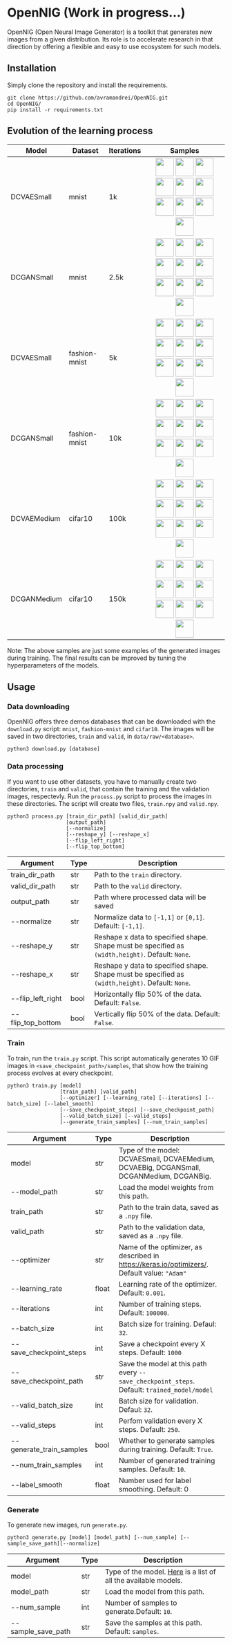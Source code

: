 # OpenNIG (Work in progress...)

OpenNIG (Open Neural Image Generator) is a toolkit that generates new images from a given distribution. Its role is to accelerate research in that direction by offering a flexible and easy to use ecosystem for such models. 

## Installation

Simply clone the repository and install the requirements.

```
git clone https://github.com/avramandrei/OpenNIG.git
cd OpenNIG/
pip install -r requirements.txt
```

## Evolution of the learning process

| Model | Dataset | Iterations | Samples |
| --- | --- | --- | :---: |
| DCVAESmall | mnist | 1k | <img src="https://github.com/avramandrei/OpenNIG/blob/master/examples/dcvae_small_mnist_samples/train_sample_1.gif?raw=true" height="42" width="42"> <img src="https://github.com/avramandrei/OpenNIG/blob/master/examples/dcvae_small_mnist_samples/train_sample_2.gif?raw=true" height="42" width="42"> <img src="https://github.com/avramandrei/OpenNIG/blob/master/examples/dcvae_small_mnist_samples/train_sample_3.gif?raw=true" height="42" width="42"> <img src="https://github.com/avramandrei/OpenNIG/blob/master/examples/dcvae_small_mnist_samples/train_sample_4.gif?raw=true" height="42" width="42"> <img src="https://github.com/avramandrei/OpenNIG/blob/master/examples/dcvae_small_mnist_samples/train_sample_5.gif?raw=true" height="42" width="42"> <img src="https://github.com/avramandrei/OpenNIG/blob/master/examples/dcvae_small_mnist_samples/train_sample_6.gif?raw=true" height="42" width="42"> <img src="https://github.com/avramandrei/OpenNIG/blob/master/examples/dcvae_small_mnist_samples/train_sample_7.gif?raw=true" height="42" width="42"> <img src="https://github.com/avramandrei/OpenNIG/blob/master/examples/dcvae_small_mnist_samples/train_sample_8.gif?raw=true" height="42" width="42"> <img src="https://github.com/avramandrei/OpenNIG/blob/master/examples/dcvae_small_mnist_samples/train_sample_9.gif?raw=true" height="42" width="42"> <img src="https://github.com/avramandrei/OpenNIG/blob/master/examples/dcvae_small_mnist_samples/train_sample_10.gif?raw=true" height="42" width="42"> |
| DCGANSmall | mnist | 2.5k | <img src="https://github.com/avramandrei/OpenNIG/blob/master/examples/dcgan_small_mnist_samples/train_sample_1.gif" height="42" width="42"> <img src="https://github.com/avramandrei/OpenNIG/blob/master/examples/dcgan_small_mnist_samples/train_sample_2.gif" height="42" width="42"> <img src="https://github.com/avramandrei/OpenNIG/blob/master/examples/dcgan_small_mnist_samples/train_sample_3.gif" height="42" width="42"> <img src="https://github.com/avramandrei/OpenNIG/blob/master/examples/dcgan_small_mnist_samples/train_sample_4.gif" height="42" width="42"> <img src="https://github.com/avramandrei/OpenNIG/blob/master/examples/dcgan_small_mnist_samples/train_sample_5.gif" height="42" width="42"> <img src="https://github.com/avramandrei/OpenNIG/blob/master/examples/dcgan_small_mnist_samples/train_sample_6.gif" height="42" width="42"> <img src="https://github.com/avramandrei/OpenNIG/blob/master/examples/dcgan_small_mnist_samples/train_sample_7.gif" height="42" width="42"> <img src="https://github.com/avramandrei/OpenNIG/blob/master/examples/dcgan_small_mnist_samples/train_sample_8.gif" height="42" width="42"> <img src="https://github.com/avramandrei/OpenNIG/blob/master/examples/dcgan_small_mnist_samples/train_sample_9.gif" height="42" width="42"> <img src="https://github.com/avramandrei/OpenNIG/blob/master/examples/dcgan_small_mnist_samples/train_sample_10.gif" height="42" width="42"> |
| DCVAESmall | fashion-mnist | 5k | <img src="https://github.com/avramandrei/OpenNIG/blob/master/examples/dcvae_small_fashion-mnist_samples/train_sample_1.gif" height="42" width="42"> <img src="https://github.com/avramandrei/OpenNIG/blob/master/examples/dcvae_small_fashion-mnist_samples/train_sample_2.gif" height="42" width="42"> <img src="https://github.com/avramandrei/OpenNIG/blob/master/examples/dcvae_small_fashion-mnist_samples/train_sample_3.gif" height="42" width="42"> <img src="https://github.com/avramandrei/OpenNIG/blob/master/examples/dcvae_small_fashion-mnist_samples/train_sample_4.gif" height="42" width="42"> <img src="https://github.com/avramandrei/OpenNIG/blob/master/examples/dcvae_small_fashion-mnist_samples/train_sample_5.gif" height="42" width="42"> <img src="https://github.com/avramandrei/OpenNIG/blob/master/examples/dcvae_small_fashion-mnist_samples/train_sample_6.gif" height="42" width="42"> <img src="https://github.com/avramandrei/OpenNIG/blob/master/examples/dcvae_small_fashion-mnist_samples/train_sample_7.gif" height="42" width="42"> <img src="https://github.com/avramandrei/OpenNIG/blob/master/examples/dcvae_small_fashion-mnist_samples/train_sample_8.gif" height="42" width="42"> <img src="https://github.com/avramandrei/OpenNIG/blob/master/examples/dcvae_small_fashion-mnist_samples/train_sample_9.gif" height="42" width="42"> <img src="https://github.com/avramandrei/OpenNIG/blob/master/examples/dcvae_small_fashion-mnist_samples/train_sample_10.gif" height="42" width="42"> |
| DCGANSmall | fashion-mnist | 10k | <img src="https://github.com/avramandrei/OpenNIG/blob/master/examples/dcgan_small_fashion-mnist_samples/train_sample_1.gif" height="42" width="42"> <img src="https://github.com/avramandrei/OpenNIG/blob/master/examples/dcgan_small_fashion-mnist_samples/train_sample_2.gif" height="42" width="42"> <img src="https://github.com/avramandrei/OpenNIG/blob/master/examples/dcgan_small_fashion-mnist_samples/train_sample_3.gif" height="42" width="42"> <img src="https://github.com/avramandrei/OpenNIG/blob/master/examples/dcgan_small_fashion-mnist_samples/train_sample_4.gif" height="42" width="42"> <img src="https://github.com/avramandrei/OpenNIG/blob/master/examples/dcgan_small_fashion-mnist_samples/train_sample_5.gif" height="42" width="42"> <img src="https://github.com/avramandrei/OpenNIG/blob/master/examples/dcgan_small_fashion-mnist_samples/train_sample_6.gif" height="42" width="42"> <img src="https://github.com/avramandrei/OpenNIG/blob/master/examples/dcgan_small_fashion-mnist_samples/train_sample_7.gif" height="42" width="42"> <img src="https://github.com/avramandrei/OpenNIG/blob/master/examples/dcgan_small_fashion-mnist_samples/train_sample_8.gif" height="42" width="42"> <img src="https://github.com/avramandrei/OpenNIG/blob/master/examples/dcgan_small_fashion-mnist_samples/train_sample_9.gif" height="42" width="42"> <img src="https://github.com/avramandrei/OpenNIG/blob/master/examples/dcgan_small_fashion-mnist_samples/train_sample_10.gif" height="42" width="42"> |
| DCVAEMedium | cifar10 | 100k | <img src="https://github.com/avramandrei/OpenNIG/blob/master/examples/dcvae_medium_cifar10_samples/train_sample_1.gif" height="42" width="42"> <img src="https://github.com/avramandrei/OpenNIG/blob/master/examples/dcvae_medium_cifar10_samples/train_sample_2.gif" height="42" width="42">  <img src="https://github.com/avramandrei/OpenNIG/blob/master/examples/dcvae_medium_cifar10_samples/train_sample_3.gif" height="42" width="42">  <img src="https://github.com/avramandrei/OpenNIG/blob/master/examples/dcvae_medium_cifar10_samples/train_sample_4.gif" height="42" width="42">  <img src="https://github.com/avramandrei/OpenNIG/blob/master/examples/dcvae_medium_cifar10_samples/train_sample_5.gif" height="42" width="42">  <img src="https://github.com/avramandrei/OpenNIG/blob/master/examples/dcvae_medium_cifar10_samples/train_sample_6.gif" height="42" width="42">  <img src="https://github.com/avramandrei/OpenNIG/blob/master/examples/dcvae_medium_cifar10_samples/train_sample_7.gif" height="42" width="42">  <img src="https://github.com/avramandrei/OpenNIG/blob/master/examples/dcvae_medium_cifar10_samples/train_sample_8.gif" height="42" width="42">  <img src="https://github.com/avramandrei/OpenNIG/blob/master/examples/dcvae_medium_cifar10_samples/train_sample_9.gif" height="42" width="42">  <img src="https://github.com/avramandrei/OpenNIG/blob/master/examples/dcvae_medium_cifar10_samples/train_sample_10.gif" height="42" width="42"> |
| DCGANMedium | cifar10 | 150k | <img src="https://github.com/avramandrei/OpenNIG/blob/master/examples/dcgan_medium_cifar10_samples/train_sample_1.gif" height="42" width="42"> <img src="https://github.com/avramandrei/OpenNIG/blob/master/examples/dcgan_medium_cifar10_samples/train_sample_2.gif" height="42" width="42">  <img src="https://github.com/avramandrei/OpenNIG/blob/master/examples/dcgan_medium_cifar10_samples/train_sample_3.gif" height="42" width="42">  <img src="https://github.com/avramandrei/OpenNIG/blob/master/examples/dcgan_medium_cifar10_samples/train_sample_4.gif" height="42" width="42">  <img src="https://github.com/avramandrei/OpenNIG/blob/master/examples/dcgan_medium_cifar10_samples/train_sample_5.gif" height="42" width="42">  <img src="https://github.com/avramandrei/OpenNIG/blob/master/examples/dcgan_medium_cifar10_samples/train_sample_6.gif" height="42" width="42">  <img src="https://github.com/avramandrei/OpenNIG/blob/master/examples/dcgan_medium_cifar10_samples/train_sample_7.gif" height="42" width="42">  <img src="https://github.com/avramandrei/OpenNIG/blob/master/examples/dcgan_medium_cifar10_samples/train_sample_8.gif" height="42" width="42">  <img src="https://github.com/avramandrei/OpenNIG/blob/master/examples/dcgan_medium_cifar10_samples/train_sample_9.gif" height="42" width="42">  <img src="https://github.com/avramandrei/OpenNIG/blob/master/examples/dcgan_medium_cifar10_samples/train_sample_10.gif" height="42" width="42"> |


Note: The above samples are just some examples of the generated images during training. The final results can be improved by tuning the hyperparameters of the models.
 
## Usage

### Data downloading

OpenNIG offers three demos databases that can be downloaded with the `download.py` script: `mnist`, `fashion-mnist` and `cifar10`. The images will be saved in two directories, `train` and `valid`, in `data/raw/<database>`.

```
python3 download.py [database]
```
 
### Data processing

If you want to use other datasets, you have to manually create two directories, `train` and `valid`, that contain the training and the validation images, respectevly. Run the `process.py` script to process the images in these directories. The script will create two files, `train.npy` and `valid.npy`.

```
python3 process.py [train_dir_path] [valid_dir_path] 
                   [output_path] 
                   [--normalize]
                   [--reshape_y] [--reshape_x]
                   [--flip_left_right]
                   [--flip_top_bottom]
```

|  Argument | Type | Description |
| -------------------- | --- | -- |
| train_dir_path | str | Path to the `train` directory. |
| valid_dir_path | str | Path to the `valid` directory. |
| output_path | str | Path where processed data will be saved |
| --normalize | str | Normalize data to `[-1,1]` or `[0,1]`. Default: `[-1,1]`. |
| --reshape_y | str | Reshape x data to specified shape. Shape must be specified as `(width,height)`. Default: `None`. |
| --reshape_x | str | Reshape y data to specified shape. Shape must be specified as `(width,height)`. Default: `None`. |
| --flip_left_right | bool | Horizontally flip 50% of the data. Default: `False`. |
| --flip_top_bottom | bool | Vertically flip 50% of the data. Default: `False`. |

### Train

To train, run the `train.py` script. This script automatically generates 10 GIF images in `<save_checkpoint_path>/samples`, that show how the training process evolves at every checkpoint.

```
python3 train.py [model] 
                 [train_path] [valid_path]
                 [--optimizer] [--learning_rate] [--iterations] [--batch_size] [--label_smooth]
                 [--save_checkpoint_steps] [--save_checkpoint_path]
                 [--valid_batch_size] [--valid_steps] 
                 [--generate_train_samples] [--num_train_samples]
```

|  Argument | Type | Description |
| --- | --- | -- |
| model | str | Type of the model: DCVAESmall, DCVAEMedium, DCVAEBig, DCGANSmall, DCGANMedium, DCGANBig.  |
| --model_path | str | Load the model weights from this path. |
| train_path | str | Path to the train data, saved as a `.npy` file. |
| valid_path | str | Path to the validation data, saved as a `.npy` file. |
| --optimizer | str | Name of the optimizer, as described in https://keras.io/optimizers/. Default value: `"Adam"` |
| --learning_rate | float | Learning rate of the optimizer. Default: `0.001`. |
| --iterations | int | Number of training steps. Default: `100000`. |
| --batch_size | int | Batch size for training. Defaul: `32`. |
| --save_checkpoint_steps | int | Save a checkpoint every X steps. Default: `1000` |
| --save_checkpoint_path | str | Save the model at this path every `--save_checkpoint_steps`. Default: `trained_model/model` |
| --valid_batch_size | int | Batch size for validation. Defaul: `32`. |
| --valid_steps | int | Perfom validation every X steps. Default: `250`. |
| --generate_train_samples | bool | Whether to generate samples during training. Default: `True`. |
| --num_train_samples | int | Number of generated training samples. Default: `10`. |
| --label_smooth | float | Number used for label smoothing. Default: 0 |


### Generate

To generate new images, run `generate.py`.

```
python3 generate.py [model] [model_path] [--num_sample] [--sample_save_path][--normalize]
```

|  Argument | Type | Description | 
| --- | --- | -- |
| model | str | Type of the model. [Here](docs/models.md) is a list of all the available models. |
| model_path | str | Load the model from this path. |
| --num_sample | int | Number of samples to generate.Default: `10`. |
| --sample_save_path | str | Save the samples at this path. Default: `samples`. |



